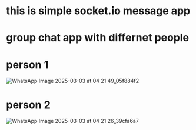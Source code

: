 # this is simple socket.io message app 

# group chat app with differnet people 




# person 1
 ![WhatsApp Image 2025-03-03 at 04 21 49_05f884f2](https://github.com/user-attachments/assets/82fbb6d1-cca3-4e5a-8abd-1a28b5322053)



# person 2

 ![WhatsApp Image 2025-03-03 at 04 21 26_39cfa6a7](https://github.com/user-attachments/assets/b48b05f8-4704-4319-a632-3d5afe6ae237)
